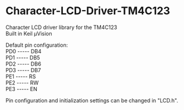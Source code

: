 # Character-LCD-Driver-TM4C123
Character LCD driver library for the TM4C123  
Built in Keil μVision  
  
Default pin configuration:  
PD0  -----  DB4  
PD1  -----  DB5  
PD2  -----  DB6  
PD3  -----  DB7  
PE1  -----  RS  
PE2  -----  RW  
PE3  -----  EN  
  
Pin configuration and initialization settings can be changed in "LCD.h".
